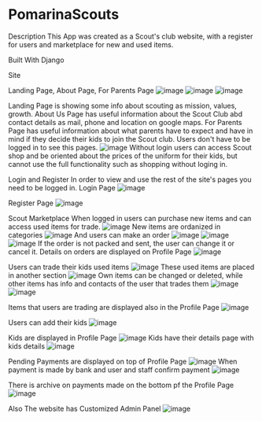# PomarinaScouts


Description
This App was created as a Scout's club website, with a register for users and marketplace for new and used items.

Built With
Django

Site

Landing Page, About Page, For Parents Page
![image](https://user-images.githubusercontent.com/101798668/208144859-bfe13348-8626-49f8-a3d8-6dab0940c49f.png)
![image](https://user-images.githubusercontent.com/101798668/208144924-1fc5b6ea-335c-42b8-9bf7-fcc68d50baeb.png)
![image](https://user-images.githubusercontent.com/101798668/208144996-15dec0b9-be6c-4b30-b334-e66e9b46d3b2.png)

Landing Page is showing some info about scouting as mission, values, growth. 
About Us Page has useful information about the Scout Club abd contact details as mail, phone and location on google maps. 
For Parents Page has useful information about what parents have to expect and have in mind if they decide their kids to join the Scout club.
Users don't have to be logged in to see this pages.
![image](https://user-images.githubusercontent.com/101798668/208145095-efe66545-3fa7-4d1f-aba9-8dfc419bbd8f.png)
Without login users can access Scout shop and be oriented about the prices of the uniform for their kids, but cannot use the full functionality such as shopping without loging in. 


Login and Register
In order to view and use the rest of the site's pages you need to be logged in.
Login Page
![image](https://user-images.githubusercontent.com/101798668/208160264-0be6de7c-bac4-4d6e-b5a5-8cd5bdf7b29f.png)



Register Page
![image](https://user-images.githubusercontent.com/101798668/208160189-1ecd66be-bc16-4293-9b76-b66f3da425a7.png)



Scout Marketplace
When logged in users can purchase new items and can access used items for trade.
![image](https://user-images.githubusercontent.com/101798668/208160939-ec4256d7-c797-4f2b-ac38-ef3a56900764.png)
New items are ordanized in categories
![image](https://user-images.githubusercontent.com/101798668/208161075-dca55a04-8441-481d-b5b8-206fe6e65893.png)
And users can make an order
![image](https://user-images.githubusercontent.com/101798668/208161189-440a142f-905a-4779-8f5f-999ce77b8cf8.png)
![image](https://user-images.githubusercontent.com/101798668/208161249-6f67df1d-14dc-414f-9946-2822ec5fbe35.png)
![image](https://user-images.githubusercontent.com/101798668/208161471-d7bdbb27-98ad-420c-9d14-30e155fefbfb.png)
If the order is not packed and sent, the user can change it or cancel it.
Details on orders are displayed on Profile Page
![image](https://user-images.githubusercontent.com/101798668/208161939-bfe89cbc-55f6-4a38-ab8a-0ed4b6f2ffa4.png)

Users can trade their kids used items
![image](https://user-images.githubusercontent.com/101798668/208162251-86a87940-c8ac-4ac3-b5dc-552380a51ed3.png)
These used items are placed in another section
![image](https://user-images.githubusercontent.com/101798668/208162386-c754fa42-7dee-4b79-a834-bf084e742ffb.png)
Own items can be changed or deleted, while other items has info and contacts of the user that trades them
![image](https://user-images.githubusercontent.com/101798668/208162618-865c1179-0c14-4812-91f3-a7d6767b888b.png)
![image](https://user-images.githubusercontent.com/101798668/208162671-9bfa7cb5-2852-4822-8768-07f56fa5f9ca.png)

Items that users are trading are displayed also in the Profile Page
![image](https://user-images.githubusercontent.com/101798668/208162998-f2b7d37b-661e-4040-8109-f8c98e0f2dab.png)

Users can add their kids
![image](https://user-images.githubusercontent.com/101798668/208163077-5b68e77d-4647-4c17-aede-0bae6fc861af.png)

Kids are displayed in Profile Page
![image](https://user-images.githubusercontent.com/101798668/208163227-0fda6936-80c0-4781-9540-8f1ba2597ade.png)
Kids have their details page with kids details
![image](https://user-images.githubusercontent.com/101798668/208163318-db7683ff-51b9-494f-bcf3-8a8cb0baf822.png)

Pending Payments are displayed on top of Profile Page
![image](https://user-images.githubusercontent.com/101798668/208167483-6dc2d34d-ed9f-4dd4-818e-70f0bd778232.png)
 When payment is made by bank and user and staff confirm payment
 ![image](https://user-images.githubusercontent.com/101798668/208167615-437ad885-a23a-4b19-b488-9370c77f6a87.png)
 
 There is archive on payments made on the bottom pf the Profile Page
 ![image](https://user-images.githubusercontent.com/101798668/208168046-1a19d68d-f10c-492d-acdd-5cd8c4d675e3.png)

Also The website has Customized Admin Panel
![image](https://user-images.githubusercontent.com/101798668/208169277-687f88eb-f137-4f49-8839-6b425dd13ac3.png)




